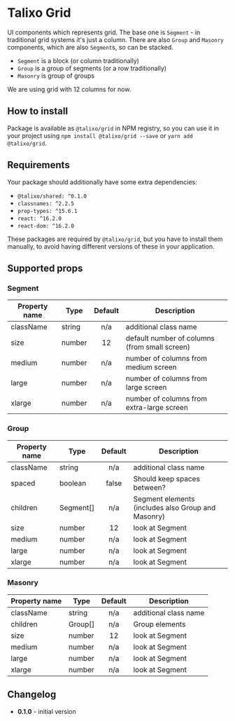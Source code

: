 # Talixo Grid

UI components which represents grid. The base one is `Segment` - in traditional grid systems it's just a column.
There are also `Group` and `Masonry` components, which are also `Segment`s, so can be stacked.

- `Segment` is a block (or column traditionally)
- `Group` is a group of segments (or a row traditionally)
- `Masonry` is group of groups

We are using grid with 12 columns for now.

## How to install

Package is available as `@talixo/grid` in NPM registry, so you can use it in your project
using `npm install @talixo/grid --save` or `yarn add @talixo/grid`.

## Requirements

Your package should additionally have some extra dependencies:

- `@talixo/shared: ^0.1.0`
- `classnames: ^2.2.5`
- `prop-types: ^15.6.1`
- `react: ^16.2.0`
- `react-dom: ^16.2.0`

These packages are required by `@talixo/grid`, but you have to install them manually,
to avoid having different versions of these in your application.

## Supported props

### Segment

Property name | Type        | Default | Description
--------------|-------------|:-------:|--------------------------------
className     | string      | n/a     | additional class name
size          | number      | 12      | default number of columns (from small screen)
medium        | number      | n/a     | number of columns from medium screen
large         | number      | n/a     | number of columns from large screen
xlarge        | number      | n/a     | number of columns from extra-large screen

### Group

Property name | Type        | Default | Description
--------------|-------------|:-------:|--------------------------------
className     | string      | n/a     | additional class name
spaced        | boolean     | false   | Should keep spaces between?
children      | Segment[]   | n/a     | Segment elements (includes also Group and Masonry)
size          | number      | 12      | look at Segment
medium        | number      | n/a     | look at Segment
large         | number      | n/a     | look at Segment
xlarge        | number      | n/a     | look at Segment

### Masonry

Property name | Type        | Default | Description
--------------|-------------|:-------:|--------------------------------
className     | string      | n/a     | additional class name
children      | Group[]     | n/a     | Group elements
size          | number      | 12      | look at Segment
medium        | number      | n/a     | look at Segment
large         | number      | n/a     | look at Segment
xlarge        | number      | n/a     | look at Segment

## Changelog

- **0.1.0** - initial version
